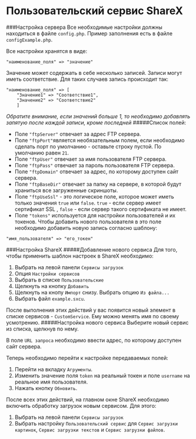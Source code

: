 # Пользовательский сервис ShareX
###Настройка сервера
Все необходимые настройки должны находиться в файле `config.php`.
Пример заполнения есть в файле `configExample.php`.

Все настройки хранятся в виде:
```
"наименование_поля" => "значение"
```
Значение может содержать в себе несколько записей. Записи могут иметь соответствие. Для таких случаев запись происходит так:
```
"наименование_поля" => [
    "Значение1" => "Соответствие1",
    "Значение2" => "Соответствие2"
    ]
```
*Обратите внимание, если значений больше 1, то необходимо добавлять запятую после каждой записи, кроме последней*
#####Список полей:
* Поле `"ftpServer"` отвечает за адрес FTP сервера.
* Поле `"ftpPort"`является необязательным полем, если необходимо сделать порт по умолчанию - оставьте строку пустой. По умолчанию равен `21`.
* Поле `"ftpUser"` отвечает за имя пользователя FTP сервера.
* Поле `"ftpPass"` отвечает за пароль пользователя FTP сервера.
* Поле `"ftpDomain"` отвечает за адрес, по которому доступен сайт сервера.
* Поле `"ftpBaseDir"` отвечает за папку на сервере, в которой будут храниться все загруженные скриншоты.
* Поле `"ftpUseSsl"` - это логическое поле, которое может иметь только значения `true` или `false`.
`true` - если сервер имеет сертификат SSL , `false` - если сервер такого сертификата не имеет.
* Поле `"tokens"` используется для настройки пользователей и их токенов. 
Чтобы добавить нового пользователя в это поле необходимо добавить новую запись согласно шаблону:
```
"имя_пользователя" => "его_токен"
```
###Настройка ShareX
#####Добавление нового сервиса
Для того, чтобы применить шаблон настроек в ShareX необходимо:

1. Выбрать на левой панели `Сервисы загрузок`
2. Опция `Настройки сервисов`
3. Выбрать в списке `Пользовательские`
4. Щелкнуть на кнопку `Добавить`
5. Щелкнуть на кнопу `Импорт` снизу. Выбрать опцию `Из файла...`
6. Выбрать файл `example.sxcu`.

После выполнения этих действий у вас появится новый элемент в списке сервисов - `CustomService`. Ему можно менять имя по своему усмотрению.
#####Настройка нового сервиса
Выберите новый сервис из списка, щелкнув по нему. 

В поле `URL запроса` необходимо ввести адрес, по которому доступен сайт сервера.

Теперь необходимо перейти к настройке передаваемых полей:

1. Перейти на вкладку `Агрументы`.
2. Изменить значение поля `token` на реальный токен и поле `username` на реальное имя пользователя.
3. Нажать кнопку `Обновить`.

После всех этих действий, на главном окне ShareX необходимо включить обработку загрузок новым сервисом. Для этого:
1. Выбрать на левой панели `Сервисы загрузок`
2. Выбрать настройку `Пользовательский сервис` для `Сервис загрузки картинок`, `Сервис загрузки текстов` и `Сервис загрузки файлов`.
